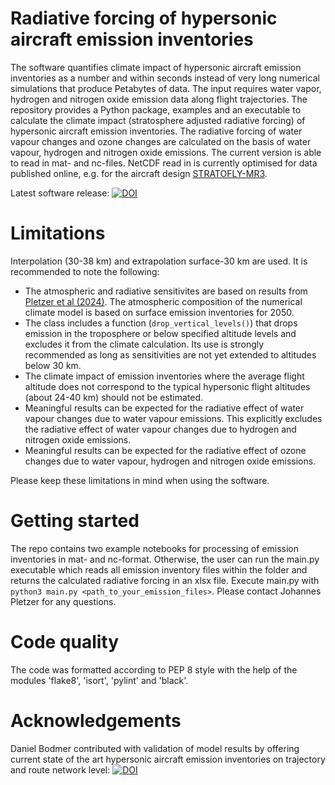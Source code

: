 # Radiative forcing of hypersonic aircraft emission inventories
The software quantifies climate impact of hypersonic aircraft emission inventories as a number and within seconds instead of very long numerical simulations that produce Petabytes of data. The input requires water vapor, hydrogen and nitrogen oxide emission data along flight trajectories.
The repository provides a Python package, examples and an executable to calculate the climate impact (stratosphere adjusted radiative forcing) of hypersonic aircraft emission inventories. The radiative forcing of water vapour changes and ozone changes are calculated on the basis of water vapour, hydrogen and nitrogen oxide emissions. The current version is able to read in mat- and nc-files. NetCDF read in is currently optimised for data published online, e.g. for the aircraft design [STRATOFLY-MR3](https://zenodo.org/records/10818082).

Latest software release: [![DOI](https://zenodo.org/badge/518852238.svg)](https://zenodo.org/badge/latestdoi/518852238)

# Limitations
Interpolation (30-38 km) and extrapolation surface-30 km are used. It is recommended to note the following:
- The atmospheric and radiative sensitivites are based on results from [Pletzer et al (2024)](https://acp.copernicus.org/articles/24/1743/2024/). The atmospheric composition of the numerical climate model is based on surface emission inventories for 2050. 
- The class includes a function (`drop_vertical_levels()`) that drops emission in the troposphere or below specified altitude levels and excludes it from the climate calculation. Its use is strongly recommended as long as sensitivities are not yet extended to altitudes below 30 km.
- The climate impact of emission inventories where the average flight altitude does not correspond to the typical hypersonic flight altitudes (about 24-40 km) should not be estimated.
- Meaningful results can be expected for the radiative effect of water vapour changes due to water vapour emissions. This explicitly excludes the radiative effect of water vapour changes due to hydrogen and nitrogen oxide emissions.
- Meaningful results can be expected for the radiative effect of ozone changes due to water vapour, hydrogen and nitrogen oxide emissions.

Please keep these limitations in mind when using the software.

# Getting started
The repo contains two example notebooks for processing of emission inventories in mat- and nc-format. Otherwise, the user can run the main.py executable which reads all emission inventory files within the folder and returns the calculated radiative forcing in an xlsx file. Execute main.py with `python3 main.py <path_to_your_emission_files>`. Please contact Johannes Pletzer for any questions.

# Code quality
The code was formatted according to PEP 8 style with the help of the modules 'flake8', 'isort', 'pylint' and 'black'.

# Acknowledgements
Daniel Bodmer contributed with validation of model results by offering current state of the art hypersonic aircraft emission inventories on trajectory and route network level: [![DOI](https://zenodo.org/badge/DOI/10.5281/zenodo.10818082.svg )](https://doi.org/10.5281/zenodo.10818082 )


